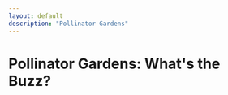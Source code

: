 ```yaml
---
layout: default
description: "Pollinator Gardens"
---
```


<h1>Pollinator Gardens: What's the Buzz?</h1>
